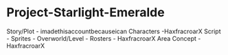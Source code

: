 Project-Starlight-Emeralde
==========================
Story/Plot - imadethisaccountbecauseican
Characters -HaxfracroarX
Script -
Sprites -
Overworld/Level -
Rosters - HaxfracroarX
Area Concept - HaxfracroarX
